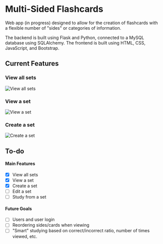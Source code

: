 # Multi-Sided Flashcards
Web app (in progress) designed to allow for the creation of flashcards with a flexible number of "sides" or categories of information.

The backend is built using Flask and Python, connected to a MySQL database using SQLAlchemy. The frontend is built using HTML, CSS, JavaScript, and Bootstrap. 

## Current Features
### View all sets
![View all sets](https://imgur.com/LDKDfcP.png)

### View a set
![View a set](https://imgur.com/kiIDbOz.png)

### Create a set
![Create a set](https://imgur.com/EBlaPjH.png)

## To-do
#### Main Features
- [x] View all sets
- [x] View a set
- [x] Create a set
- [ ] Edit a set
- [ ] Study from a set

#### Future Goals
- [ ] Users and user login
- [ ] Reordering sides/cards when viewing
- [ ] "Smart" studying based on correct/incorrect ratio, number of times viewed, etc.
